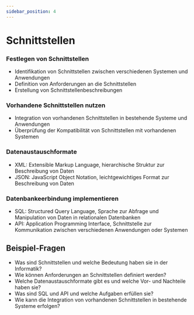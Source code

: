 ```yaml
---
sidebar_position: 4
---
```


# Schnittstellen

<!-- Festlegen von Schnittstellen und vorhandene
Schnittstellen nutzen
Datenaustauschformate (xml, json ...)

-   «. Datenbankeerbindung implementieren
-   SQL
-   API -->

### Festlegen von Schnittstellen

-   Identifikation von Schnittstellen zwischen verschiedenen Systemen und Anwendungen
-   Definition von Anforderungen an die Schnittstellen
-   Erstellung von Schnittstellenbeschreibungen

### Vorhandene Schnittstellen nutzen

-   Integration von vorhandenen Schnittstellen in bestehende Systeme und Anwendungen
-   Überprüfung der Kompatibilität von Schnittstellen mit vorhandenen Systemen

### Datenaustauschformate

-   XML: Extensible Markup Language, hierarchische Struktur zur Beschreibung von Daten
-   JSON: JavaScript Object Notation, leichtgewichtiges Format zur Beschreibung von Daten

### Datenbankeerbindung implementieren

-   SQL: Structured Query Language, Sprache zur Abfrage und Manipulation von Daten in relationalen Datenbanken
-   API: Application Programming Interface, Schnittstelle zur Kommunikation zwischen verschiedenen Anwendungen oder Systemen

## Beispiel-Fragen

-   Was sind Schnittstellen und welche Bedeutung haben sie in der Informatik?
-   Wie können Anforderungen an Schnittstellen definiert werden?
-   Welche Datenaustauschformate gibt es und welche Vor- und Nachteile haben sie?
-   Was sind SQL und API und welche Aufgaben erfüllen sie?
-   Wie kann die Integration von vorhandenen Schnittstellen in bestehende Systeme erfolgen?
